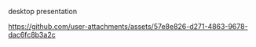  desktop presentation  



 


https://github.com/user-attachments/assets/57e8e826-d271-4863-9678-dac6fc8b3a2c









